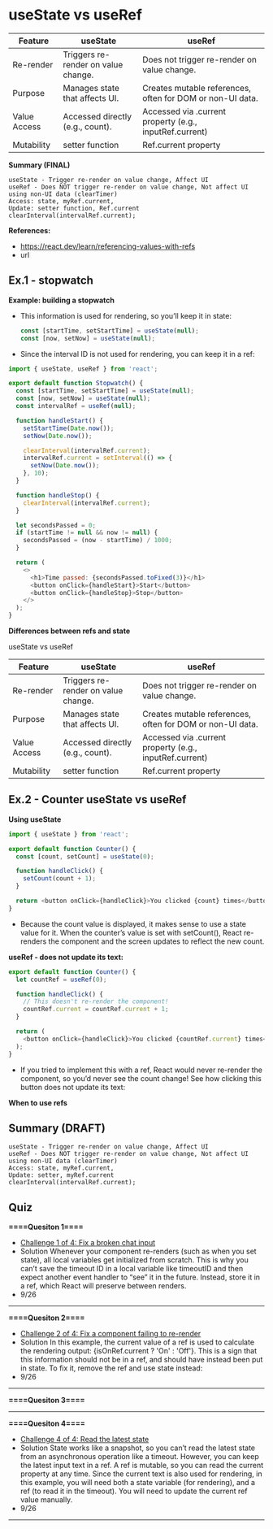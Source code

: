 # useState vs useRef

| Feature      | useState                            | useRef                                                    |
| ------------ | ----------------------------------- | --------------------------------------------------------- |
| Re-render    | Triggers re-render on value change. | Does not trigger re-render on value change.               |
| Purpose      | Manages state that affects UI.      | Creates mutable references, often for DOM or non-UI data. |
| Value Access | Accessed directly (e.g., count).    | Accessed via .current property (e.g., inputRef.current)   |
| Mutability   | setter function                     | Ref.current property                                      |

**Summary (FINAL)**

```text
useState - Trigger re-render on value change, Affect UI
useRef - Does NOT trigger re-render on value change, Not affect UI using non-UI data (clearTimer)
Access: state, myRef.current,
Update: setter function, Ref.current
clearInterval(intervalRef.current);
```

**References:**

- https://react.dev/learn/referencing-values-with-refs
- url

## Ex.1 - stopwatch

**Example: building a stopwatch**

- This information is used for rendering, so you’ll keep it in state:
  ```js
  const [startTime, setStartTime] = useState(null);
  const [now, setNow] = useState(null);
  ```
- Since the interval ID is not used for rendering, you can keep it in a ref:

```js
import { useState, useRef } from 'react';

export default function Stopwatch() {
  const [startTime, setStartTime] = useState(null);
  const [now, setNow] = useState(null);
  const intervalRef = useRef(null);

  function handleStart() {
    setStartTime(Date.now());
    setNow(Date.now());

    clearInterval(intervalRef.current);
    intervalRef.current = setInterval(() => {
      setNow(Date.now());
    }, 10);
  }

  function handleStop() {
    clearInterval(intervalRef.current);
  }

  let secondsPassed = 0;
  if (startTime != null && now != null) {
    secondsPassed = (now - startTime) / 1000;
  }

  return (
    <>
      <h1>Time passed: {secondsPassed.toFixed(3)}</h1>
      <button onClick={handleStart}>Start</button>
      <button onClick={handleStop}>Stop</button>
    </>
  );
}
```

**Differences between refs and state**

useState vs useRef

| Feature      | useState                            | useRef                                                    |
| ------------ | ----------------------------------- | --------------------------------------------------------- |
| Re-render    | Triggers re-render on value change. | Does not trigger re-render on value change.               |
| Purpose      | Manages state that affects UI.      | Creates mutable references, often for DOM or non-UI data. |
| Value Access | Accessed directly (e.g., count).    | Accessed via .current property (e.g., inputRef.current)   |
| Mutability   | setter function                     | Ref.current property                                      |

## Ex.2 - Counter useState vs useRef

**Using useState**

```js
import { useState } from 'react';

export default function Counter() {
  const [count, setCount] = useState(0);

  function handleClick() {
    setCount(count + 1);
  }

  return <button onClick={handleClick}>You clicked {count} times</button>;
}
```

- Because the count value is displayed, it makes sense to use a state value for it. When the counter’s value is set with setCount(), React re-renders the component and the screen updates to reflect the new count.

**useRef - does not update its text:**

```js
export default function Counter() {
  let countRef = useRef(0);

  function handleClick() {
    // This doesn't re-render the component!
    countRef.current = countRef.current + 1;
  }

  return (
    <button onClick={handleClick}>You clicked {countRef.current} times</button>
  );
}
```

- If you tried to implement this with a ref, React would never re-render the component, so you’d never see the count change! See how clicking this button does not update its text:

**When to use refs**

## Summary (DRAFT)

```text
useState - Trigger re-render on value change, Affect UI
useRef - Does NOT trigger re-render on value change, Not affect UI using non-UI data (clearTimer)
Access: state, myRef.current,
Update: setter, myRef.current
clearInterval(intervalRef.current);

```

## Quiz

**====Quesiton 1====**

- [Challenge 1 of 4: Fix a broken chat input ](https://react.dev/learn/referencing-values-with-refs#fix-a-broken-chat-input)
- Solution
  Whenever your component re-renders (such as when you set state), all local variables get initialized from scratch. This is why you can’t save the timeout ID in a local variable like timeoutID and then expect another event handler to “see” it in the future. Instead, store it in a ref, which React will preserve between renders.
- 9/26

<hr />

**====Quesiton 2====**

- [Challenge 2 of 4: Fix a component failing to re-render ](https://react.dev/learn/referencing-values-with-refs#fix-a-component-failing-to-re-render)
- Solution
  In this example, the current value of a ref is used to calculate the rendering output: {isOnRef.current ? 'On' : 'Off'}. This is a sign that this information should not be in a ref, and should have instead been put in state. To fix it, remove the ref and use state instead:
- 9/26

<hr />

**====Quesiton 3====**

<hr />

**====Quesiton 4====**

- [Challenge 4 of 4: Read the latest state](https://react.dev/learn/referencing-values-with-refs#read-the-latest-state)
- Solution
  State works like a snapshot, so you can’t read the latest state from an asynchronous operation like a timeout. However, you can keep the latest input text in a ref. A ref is mutable, so you can read the current property at any time. Since the current text is also used for rendering, in this example, you will need both a state variable (for rendering), and a ref (to read it in the timeout). You will need to update the current ref value manually.
- 9/26

<hr />
